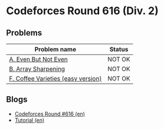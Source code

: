# Codeforces Round 616 (Div. 2)

## Problems

|Problem name|Status|
|------------|---------|
| [A. Even But Not Even](problems/A._Even_But_Not_Even.md)|NOT OK|
| [B. Array Sharpening](problems/B._Array_Sharpening.md)|NOT OK|
| [F. Coffee Varieties (easy version)](problems/F._Coffee_Varieties_(easy_version).md)|NOT OK|
## Blogs

- [Codeforces Round #616 (en)](blogs/Codeforces_Round_616_(en).md)
- [Tutorial (en)](blogs/Tutorial_(en).md)
